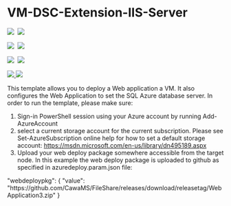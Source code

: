 # VM-DSC-Extension-IIS-Server

<IMG SRC="https://azbotstorage.blob.core.windows.net/badges/201-web-app-vm-dsc/PublicLastTestDate.svg" />&nbsp;
<IMG SRC="https://azbotstorage.blob.core.windows.net/badges/201-web-app-vm-dsc/PublicDeployment.svg" />&nbsp;

<IMG SRC="https://azbotstorage.blob.core.windows.net/badges/201-web-app-vm-dsc/FairfaxLastTestDate.svg" />&nbsp;
<IMG SRC="https://azbotstorage.blob.core.windows.net/badges/201-web-app-vm-dsc/FairfaxDeployment.svg" />&nbsp;

<IMG SRC="https://azbotstorage.blob.core.windows.net/badges/201-web-app-vm-dsc/BestPracticeResult.svg" />&nbsp;
<IMG SRC="https://azbotstorage.blob.core.windows.net/badges/201-web-app-vm-dsc/CredScanResult.svg" />&nbsp;

<a href="https://portal.azure.com/#create/Microsoft.Template/uri/https%3A%2F%2Fraw.githubusercontent.com%2FAzure%2Fazure-quickstart-templates%2Fmaster%2F201-web-app-vm-dsc%2Fazuredeploy.json" target="_blank">
    <img src="http://azuredeploy.net/deploybutton.png"/>
</a>
<a href="http://armviz.io/#/?load=https%3A%2F%2Fraw.githubusercontent.com%2FAzure%2Fazure-quickstart-templates%2Fmaster%2F201-web-app-vm-dsc%2Fazuredeploy.json" target="_blank">
    <img src="http://armviz.io/visualizebutton.png"/>
</a>

<p>
This template allows you to deploy a Web application a VM. It also configures the Web Application to set the SQL Azure database server.
In order to run the template, please make sure:
</p>

1. Sign-in PowerShell session using your Azure account by running Add-AzureAccount
2. select a current storage account for the current subscription. Please see Set-AzureSubscription online help for how to set a default storage account: https://msdn.microsoft.com/en-us/library/dn495189.aspx
3. Upload your web deploy package somewhere accessible from the target node. In this example the web deploy package is uploaded to github as specified in azuredeploy.param.json file:

<p>
   "webdeploypkg": {
            "value": "https://github.com/CawaMS/FileShare/releases/download/releasetag/WebApplication3.zip"
        }
</P>
